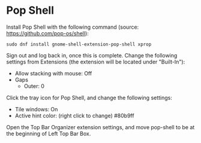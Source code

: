 # Pop Shell

Install Pop Shell with the following command (source: https://github.com/pop-os/shell):

```
sudo dnf install gnome-shell-extension-pop-shell xprop
```

Sign out and log back in, once this is complete. Change the following settings from Extensions (the extension will be located under "Built-In"):

- Allow stacking with mouse: Off
- Gaps
  - Outer: 0

Click the tray icon for Pop Shell, and change the following settings:

- Tile windows: On
- Active hint color: (right click to change) #80b9ff

Open the Top Bar Organizer extension settings, and move pop-shell to be at the beginning of Left Top Bar Box.
